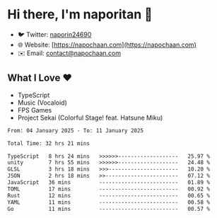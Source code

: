 # Hi there, I'm naporitan 👋

- 🐦 Twitter: [naporin24690](https://twitter.com/naporin24690)
- 🌐 Website: [https://napochaan.com](https://napochaan.com)
- ✉️ Email: [contact@napochaan.com](mailto:contact@napochaan.com)

## What I Love ❤️
- TypeScript
- Music (Vocaloid)
- FPS Games
- Project Sekai (Colorful Stage! feat. Hatsune Miku)

<!--START_SECTION:waka-->

```txt
From: 04 January 2025 - To: 11 January 2025

Total Time: 32 hrs 21 mins

TypeScript   8 hrs 24 mins   >>>>>>-------------------   25.97 %
unity        7 hrs 55 mins   >>>>>>-------------------   24.48 %
GLSL         3 hrs 18 mins   >>>----------------------   10.20 %
JSON         2 hrs 18 mins   >>-----------------------   07.12 %
JavaScript   36 mins         -------------------------   01.89 %
TOML         17 mins         -------------------------   00.92 %
Rust         12 mins         -------------------------   00.65 %
YAML         11 mins         -------------------------   00.58 %
Go           11 mins         -------------------------   00.57 %
```

<!--END_SECTION:waka-->

